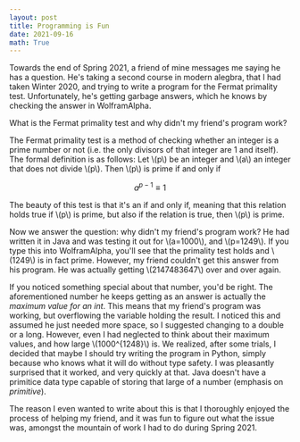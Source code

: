 ```yaml
---
layout: post
title: Programming is Fun
date: 2021-09-16
math: True
---
```


Towards the end of Spring 2021, a friend of mine messages me saying he has a question. He's taking a second course in modern alegbra, that I had taken Winter 2020, and trying to write a program for the Fermat primality test. Unfortunately, he's getting garbage answers, which he knows by checking the answer in WolframAlpha.

What is the Fermat primality test and why didn't my friend's program work?

The Fermat primality test is a method of checking whether an integer is a prime number or not (i.e. the only divisors of that integer are 1 and itself). The formal definition is as follows: Let \\(p\\) be an integer and \\(a\\) an integer that does not divide \\(p\\). Then \\(p\\) is prime if and only if

$$a^{p-1} \equiv 1$$

The beauty of this test is that it's an if and only if, meaning that this relation holds true if \\(p\\) is prime, but also if the relation is true, then \\(p\\) is prime.

Now we answer the question: why didn't my friend's program work? He had written it in Java and was testing it out for \\(a=1000\\), and \\(p=1249\\). If you type this into WolframAlpha, you'll see that the primality test holds and \\(1249\\) is in fact prime. However, my friend couldn't get this answer from his program. He was actually getting \\(2147483647\\) over and over again.

If you noticed something special about that number, you'd be right. The aforementioned number he keeps getting as an answer is actually the _maximum value for an int_. This means that my friend's program was working, but overflowing the variable holding the result. I noticed this and assumed he just needed more space, so I suggested changing to a double or a long. However, even I had neglected to think about their maximum values, and how large \\(1000^{1248}\\) is. We realized, after some trials, I decided that maybe I should try writing the program in Python, simply because who knows what it will do without type safety. I was pleasantly surprised that it worked, and very quickly at that. Java doesn't have a primitice data type capable of storing that large of a number (emphasis on _primitive_).

The reason I even wanted to write about this is that I thoroughly enjoyed the process of helping my friend, and it was fun to figure out what the issue was, amongst the mountain of work I had to do during Spring 2021.